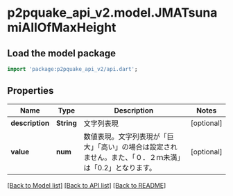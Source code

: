 # p2pquake_api_v2.model.JMATsunamiAllOfMaxHeight

## Load the model package
```dart
import 'package:p2pquake_api_v2/api.dart';
```

## Properties
Name | Type | Description | Notes
------------ | ------------- | ------------- | -------------
**description** | **String** | 文字列表現 | [optional] 
**value** | **num** | 数値表現。文字列表現が「巨大」「高い」の場合は設定されません。また、「０．２ｍ未満」は「0.2」となります。 | [optional] 

[[Back to Model list]](../README.md#documentation-for-models) [[Back to API list]](../README.md#documentation-for-api-endpoints) [[Back to README]](../README.md)


